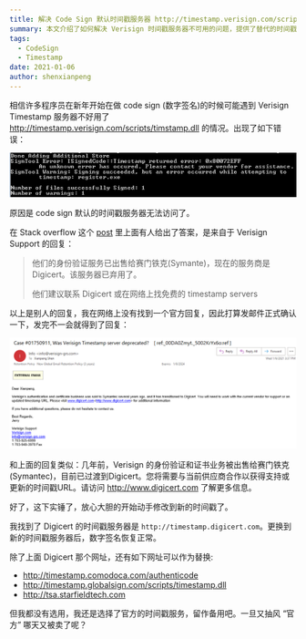 ```yaml
---
title: 解决 Code Sign 默认时间戳服务器 http://timestamp.verisign.com/scripts/timstamp.dll 不可用
summary: 本文介绍了如何解决 Verisign 时间戳服务器不可用的问题，提供了替代的时间戳服务器地址，帮助开发者顺利完成代码签名。
tags:
  - CodeSign
  - Timestamp
date: 2021-01-06
author: shenxianpeng
---
```


相信许多程序员在新年开始在做 code sign (数字签名)的时候可能遇到 Verisign Timestamp 服务器不好用了 http://timestamp.verisign.com/scripts/timstamp.dll 的情况。出现了如下错误：

![Code Sign 失败了](failed.png)


原因是 code sign 默认的时间戳服务器无法访问了。

在 Stack overflow 这个 [post](https://stackoverflow.com/questions/65541786/is-the-verisign-timestamp-server-down) 里上面有人给出了答案，是来自于 Verisign Support 的回复：

> 他们的身份验证服务已出售给赛门铁克(Symante)，现在的服务商是 Digicert。该服务器已弃用了。
>
> 他们建议联系 Digicert 或在网络上找免费的 timestamp servers

以上是别人的回复，我在网络上没有找到一个官方回复，因此打算发邮件正式确认一下，发完不一会就得到了回复：

![Verisign 的回复](reply.png)

和上面的回复类似：几年前，Verisign 的身份验证和证书业务被出售给赛门铁克(Symantec)，目前已过渡到Digicert。您将需要与当前供应商合作以获得支持或更新的时间戳URL。请访问 http://www.digicert.com 了解更多信息。

好了，这下实锤了，放心大胆的开始动手修改到新的时间戳了。

我找到了 Digicert 的时间戳服务器是 `http://timestamp.digicert.com`。更换到新的时间戳服务器后，数字签名恢复正常。

除了上面 Digicert 那个网址，还有如下网址可以作为替换:

* http://timestamp.comodoca.com/authenticode
* http://timestamp.globalsign.com/scripts/timestamp.dll
* http://tsa.starfieldtech.com

但我都没有选用，我还是选择了官方的时间戳服务，留作备用吧。一旦又抽风 “官方” 哪天又被卖了呢？
